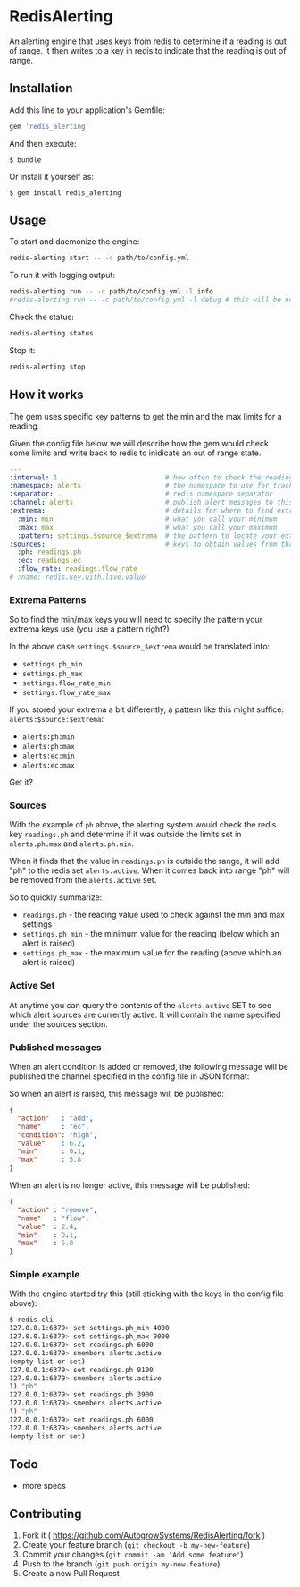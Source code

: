# RedisAlerting

An alerting engine that uses keys from redis to determine if a reading is out of range.  It then writes to a key in redis to indicate that the reading is out of range.

## Installation

Add this line to your application's Gemfile:

```ruby
gem 'redis_alerting'
```

And then execute:

    $ bundle

Or install it yourself as:

    $ gem install redis_alerting

## Usage

To start and daemonize the engine:

```sh
redis-alerting start -- -c path/to/config.yml
```

To run it with logging output:

```sh
redis-alerting run -- -c path/to/config.yml -l info
#redis-alerting run -- -c path/to/config.yml -l debug # this will be noisy!
```

Check the status:

```sh
redis-alerting status
```

Stop it:

```sh
redis-alerting stop
```

## How it works

The gem uses specific key patterns to get the min and the max limits for a reading.

Given the config file below we will describe how the gem would check some limits and write back to redis to inidicate an out of range state.

```yaml
---
:interval: 1                           # how often to check the readings
:namespace: alerts                     # the namespace to use for tracking active alerts/conditions
:separator: .                          # redis namespace separator
:channel: alerts                       # publish alert messages to this channel
:extrema:                              # details for where to find extrema information
  :min: min                            # what you call your minimum
  :max: max                            # what you call your maximum
  :pattern: settings.$source_$extrema  # the pattern to locate your extrema keys
:sources:                              # keys to obtain values from that need to be checked
  :ph: readings.ph
  :ec: readings.ec
  :flow_rate: readings.flow_rate
# :name: redis.key.with.live.value
```

### Extrema Patterns

So to find the min/max keys you will need to specify the pattern your extrema keys use (you use a pattern right?)

In the above case `settings.$source_$extrema` would be translated into:

* `settings.ph_min`
* `settings.ph_max`
* `settings.flow_rate_min`
* `settings.flow_rate_max`

If you stored your extrema a bit differently, a pattern like this might suffice: `alerts:$source:$extrema`:

* `alerts:ph:min`
* `alerts:ph:max`
* `alerts:ec:min`
* `alerts:ec:max`

Get it?

### Sources

With the example of `ph` above, the alerting system would check the redis key `readings.ph` and determine if it was outside the limits set in `alerts.ph.max` and `alerts.ph.min`.

When it finds that the value in `readings.ph` is outside the range, it will add "ph" to the redis set `alerts.active`.  When it comes back into range "ph" will be removed from the `alerts.active` set.

So to quickly summarize:

* `readings.ph` - the reading value used to check against the min and max settings
* `settings.ph_min` - the minimum value for the reading (below which an alert is raised)
* `settings.ph_max` - the maximum value for the reading (above which an alert is raised)

### Active Set

At anytime you can query the contents of the `alerts.active` SET to see which alert sources are currently active.  It will contain the name specified under the sources section.

### Published messages

When an alert condition is added or removed, the following message will be published the channel specified in the config file in JSON format:

So when an alert is raised, this message will be published:

```json
{
  "action"   : "add",
  "name"     : "ec",
  "condition": "high",
  "value"    : 6.2,
  "min"      : 0.1,
  "max"      : 5.8
}
```

When an alert is no longer active, this message will be published:

```json
{
  "action" : "remove",
  "name"   : "flow",
  "value"  : 2.4,
  "min"    : 0.1,
  "max"    : 5.8
}
```

### Simple example

With the engine started try this (still sticking with the keys in the config file above):

```sh
$ redis-cli
127.0.0.1:6379> set settings.ph_min 4000
127.0.0.1:6379> set settings.ph_max 9000
127.0.0.1:6379> set readings.ph 6000
127.0.0.1:6379> smembers alerts.active
(empty list or set)
127.0.0.1:6379> set readings.ph 9100
127.0.0.1:6379> smembers alerts.active
1) "ph"
127.0.0.1:6379> set readings.ph 3900
127.0.0.1:6379> smembers alerts.active
1) "ph"
127.0.0.1:6379> set readings.ph 6000
127.0.0.1:6379> smembers alerts.active
(empty list or set)
```

## Todo

* more specs

## Contributing

1. Fork it ( https://github.com/AutogrowSystems/RedisAlerting/fork )
2. Create your feature branch (`git checkout -b my-new-feature`)
3. Commit your changes (`git commit -am 'Add some feature'`)
4. Push to the branch (`git push origin my-new-feature`)
5. Create a new Pull Request
